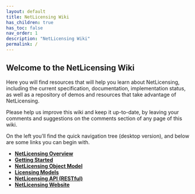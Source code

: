 ```yaml
---
layout: default
title: NetLicensing Wiki
has_children: true
has_toc: false
nav_order: 1
description: "NetLicensing Wiki"
permalink: /
---
```


**Welcome to the NetLicensing Wiki**
------------------------------------

Here you will find resources that will help you learn about
NetLicensing, including the current specification, documentation,
implementation status, as well as a repository of demos and resources
that take advantage of NetLicensing.

Please help us improve this wiki and keep it up-to-date, by leaving your
comments and suggestions on the comments section of any page of this
wiki.

On the left you'll find the quick navigation tree (desktop version), and
below are some links you can begin with.

-   **[NetLicensing Overview](netlicensing-overview)**
-   **[Getting Started](Getting-Started_11010226.html)**
-   **[NetLicensing Object Model](netlicensing-object-model)**
-   **[Licensing Models](Licensing-Models_11010230.html)**
-   **[NetLicensing API (RESTful)](11010215.html)**
-   **<a href="https://netlicensing.io" class="external-link">NetLicensing Website</a>**
